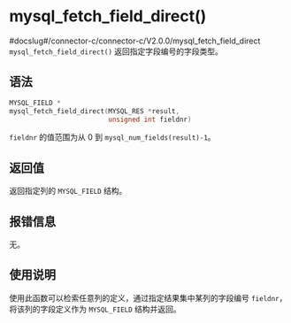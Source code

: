 mysql_fetch_field_direct() 
===============================================
#docslug#/connector-c/connector-c/V2.0.0/mysql_fetch_field_direct
`mysql_fetch_field_direct()` 返回指定字段编号的字段类型。

语法 
-----------------------

```c
MYSQL_FIELD *
mysql_fetch_field_direct(MYSQL_RES *result,
                         unsigned int fieldnr)
```



`fieldnr` 的值范围为从 0 到 `mysql_num_fields(result)-1`。

返回值 
------------------------

返回指定列的 `MYSQL_FIELD` 结构。

报错信息 
-------------------------

无。

使用说明 
-------------------------

使用此函数可以检索任意列的定义，通过指定结果集中某列的字段编号 `fieldnr`，将该列的字段定义作为 `MYSQL_FIELD` 结构并返回。
